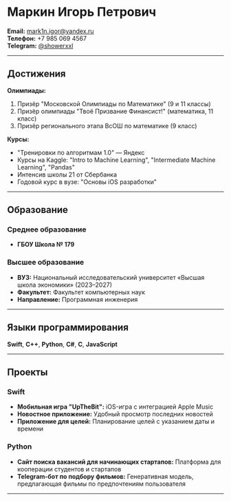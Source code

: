 # Маркин Игорь Петрович

**Email:** mark1n.igor@yandex.ru  
**Телефон:** +7 985 069 4567  
**Telegram:** [@showerxxl](https://t.me/showerxxl)  

---

##  Достижения

**Олимпиады:**
1. Призёр "Московской Олимпиады по Математике" (9 и 11 классы)
2. Призёр олимпиады "Твоё Призвание Финансист!" (математика, 11 класс)
3. Призёр регионального этапа ВсОШ по математике (9 класс)

**Курсы:**
- "Тренировки по алгоритмам 1.0" — Яндекс
- Курсы на Kaggle: "Intro to Machine Learning", "Intermediate Machine Learning", "Pandas"
- Интенсив школы 21 от Сбербанка
- Годовой курс в вузе: "Основы iOS разработки"

---

## Образование

### Среднее образование
- **ГБОУ Школа № 179**

### Высшее образование
- **ВУЗ:** Национальный исследовательский университет «Высшая школа экономики» (2023–2027)
- **Факультет:** Факультет компьютерных наук
- **Направление:** Программная инженерия

---

## Языки программирования

**Swift**, **C++**, **Python**, **C#**, **C**, **JavaScript**

---

## Проекты

### Swift

- **Мобильная игра "UpTheBit":** iOS-игра с интеграцией Apple Music
- **Новостное приложение:** Удобный просмотр последних новостей
- **Приложение для целей:** Планирование целей с указанием даты и времени

### Python

- **Сайт поиска вакансий для начинающих стартапов:** Платформа для кооперации студентов и стартапов
- **Telegram-бот по подбору фильмов:** Генеративная модель, предлагающая фильмы по предпочтениям пользователя

---

